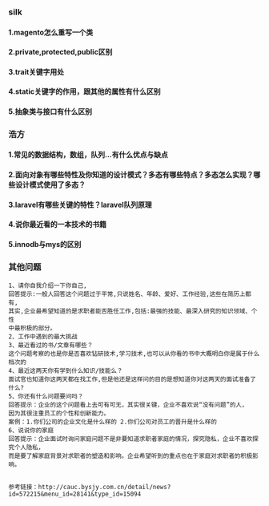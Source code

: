 ### silk
#### 1.magento怎么重写一个类
#### 2.private,protected,public区别
#### 3.trait关键字用处
#### 4.static关键字的作用，跟其他的属性有什么区别
#### 5.抽象类与接口有什么区别


### 浩方
#### 1.常见的数据结构，数组，队列...有什么优点与缺点
#### 2.面向对象有哪些特性及你知道的设计模式？多态有哪些特点？多态怎么实现？哪些设计模式使用了多态？
#### 3.laravel有哪些关键的特性？laravel队列原理
#### 4.说你最近看的一本技术的书籍
#### 5.innodb与mys的区别







### 其他问题
    1、请你自我介绍一下你自己,
    回答提示:一般人回答这个问题过于平常,只说姓名、年龄、爱好、工作经验,这些在简历上都有,
    其实,企业最希望知道的是求职者能否胜任工作,包括:最强的技能、最深入研究的知识领域、个性
    中最积极的部分。
    2、工作中遇到的最大挑战
    3、最近看过的书/文章有哪些？
    这个问题考察的也是你是否喜欢钻研技术,学习技术,也可以从你看的书中大概明白你是属于什么档次的
    4、最近这两天你有学到什么知识/技能么？
    面试官也知道你这两天都在找工作,但是他还是这样问的目的是想知道你对这两天的面试准备了什么?
    5、你还有什么问题要问吗？
    回答提示：企业的这个问题看上去可有可无，其实很关键，企业不喜欢说“没有问题”的人，
    因为其很注重员工的个性和创新能力。
    案例：1.你们公司的企业文化是什么样的 2.你们公司对员工的晋升是什么样的
    6、说说你的家庭
    回答提示：企业面试时询问家庭问题不是非要知道求职者家庭的情况，探究隐私，企业不喜欢探究个人隐私，
    而是要了解家庭背景对求职者的塑造和影响。企业希望听到的重点也在于家庭对求职者的积极影响。
    
    
    参考链接：http://cauc.bysjy.com.cn/detail/news?id=572215&menu_id=28141&type_id=15094



